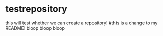 # testrepository
this will test whether we can create a repository!
#this is a change to my README!
bloop bloop bloop
